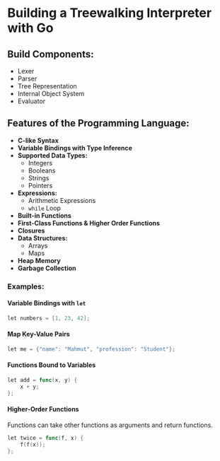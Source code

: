 # Building a Treewalking Interpreter with Go

## Build Components:
- Lexer
- Parser
- Tree Representation
- Internal Object System
- Evaluator

## Features of the Programming Language:

- **C-like Syntax**
- **Variable Bindings with Type Inference**
- **Supported Data Types:**
  - Integers
  - Booleans
  - Strings
  - Pointers
- **Expressions:**
  - Arithmetic Expressions
  - `while` Loop
- **Built-in Functions**
- **First-Class Functions & Higher Order Functions**
- **Closures**
- **Data Structures:**
  - Arrays
  - Maps
- **Heap Memory**
- **Garbage Collection**

### Examples:

#### Variable Bindings with `let`
```go
let numbers = [1, 23, 42];
```

#### Map Key-Value Pairs
```go
let me = {"name": "Mahmut", "profession": "Student"};
```

#### Functions Bound to Variables
```go
let add = func(x, y) {
    x + y;
};
```

#### Higher-Order Functions
Functions can take other functions as arguments and return functions.
```go
let twice = func(f, x) {
    f(f(x));
};
```


